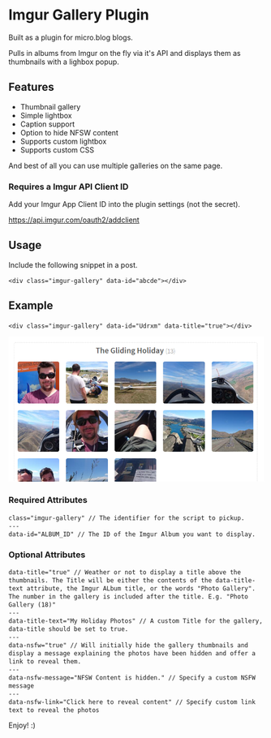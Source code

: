# Imgur Gallery Plugin

Built as a plugin for micro.blog blogs.

Pulls in albums from Imgur on the fly via it's API and displays them as thumbnails with a lighbox popup.  

## Features

- Thumbnail gallery
- Simple lightbox
- Caption support
- Option to hide NFSW content
- Supports custom lightbox
- Supports custom CSS

And best of all you can use multiple galleries on the same page.

### Requires a Imgur API Client ID
Add your Imgur App Client ID into the plugin settings (not the secret).

https://api.imgur.com/oauth2/addclient

## Usage

Include the following snippet in a post.  
```
<div class="imgur-gallery" data-id="abcde"></div>
```

## Example

`<div class="imgur-gallery" data-id="Udrxm" data-title="true"></div>`  

<img src="./screenshot.png" alt="Screenshot of Gallery" />


### Required Attributes

```
class="imgur-gallery" // The identifier for the script to pickup.
---
data-id="ALBUM_ID" // The ID of the Imgur Album you want to display.
```

### Optional Attributes

```
data-title="true" // Weather or not to display a title above the thumbnails. The Title will be either the contents of the data-title-text attribute, the Imgur ALbum title, or the words "Photo Gallery". The number in the gallery is included after the title. E.g. "Photo Gallery (18)"
---
data-title-text="My Holiday Photos" // A custom Title for the gallery, data-title should be set to true.
---
data-nsfw="true" // Will initially hide the gallery thumbnails and display a message explaining the photos have been hidden and offer a link to reveal them.
---
data-nsfw-message="NFSW Content is hidden." // Specify a custom NSFW message
---
data-nsfw-link="Click here to reveal content" // Specify custom link text to reveal the photos
```

Enjoy! :)